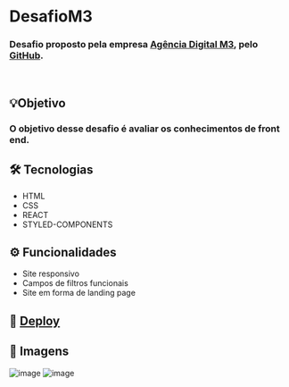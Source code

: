 # DesafioM3
### Desafio proposto pela empresa [Agência Digital M3](https://m3ecommerce.com/a-empresa/), pelo [GitHub](https://github.com/agenciam3/Desenvolvedor-M3).
<br>

## 💡Objetivo
### O objetivo desse desafio é avaliar os conhecimentos de front end. 

## 🛠️ Tecnologias

- HTML
- CSS
- REACT
- STYLED-COMPONENTS

## ⚙️ Funcionalidades

- Site responsivo
- Campos de filtros funcionais
- Site em forma de landing page

## 🚀 [Deploy](https://desafiom3-giovana.surge.sh)

## 📸 Imagens

![image](https://user-images.githubusercontent.com/98060094/215924284-03243eed-e3b6-417d-b342-37013b63e11e.png)
![image](https://user-images.githubusercontent.com/98060094/215924540-cf991a98-74b7-475f-aab0-0360b3a9dc59.png)
